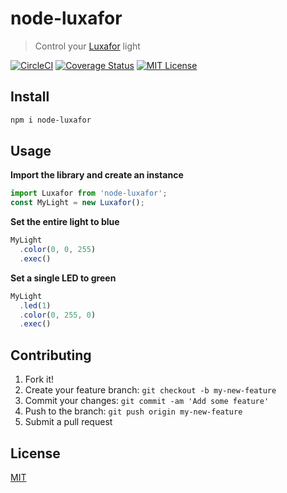 # node-luxafor

> Control your [Luxafor](http://luxafor.com/) light

[![CircleCI](https://circleci.com/gh/mattgoucher/node-luxafor/tree/master.svg?style=shield)](https://circleci.com/gh/mattgoucher/node-luxafor/tree/master)
[![Coverage Status](https://coveralls.io/repos/github/mattgoucher/node-luxafor/badge.svg)](https://coveralls.io/github/mattgoucher/node-luxafor)
[![MIT License](https://img.shields.io/github/license/mashape/apistatus.svg)](https://github.com/mattgoucher/node-luxafor/edit/master/README.md)

## Install

```bash
npm i node-luxafor
```

## Usage

**Import the library and create an instance**
```js
import Luxafor from 'node-luxafor';
const MyLight = new Luxafor();
```

**Set the entire light to blue**
```js
MyLight
  .color(0, 0, 255)
  .exec()
```

**Set a single LED to green**
```js
MyLight
  .led(1)
  .color(0, 255, 0)
  .exec()
```

## Contributing

1. Fork it!
2. Create your feature branch: `git checkout -b my-new-feature`
3. Commit your changes: `git commit -am 'Add some feature'`
4. Push to the branch: `git push origin my-new-feature`
5. Submit a pull request

## License
[MIT](http://vjpr.mit-license.org)
